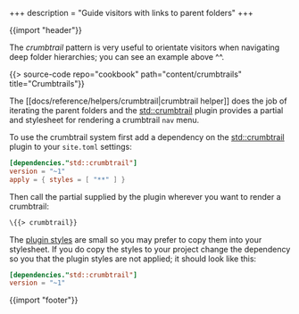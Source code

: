 +++
description = "Guide visitors with links to parent folders"
+++

{{import "header"}}

The *crumbtrail* pattern is very useful to orientate visitors when navigating deep folder hierarchies; you can see an example above ^^.

{{> source-code repo="cookbook" path="content/crumbtrails" title="Crumbtrails"}}

The [[docs/reference/helpers/crumbtrail|crumbtrail helper]] does the job of iterating the parent folders and the [std::crumbtrail][] plugin provides a partial and stylesheet for rendering a crumbtrail `nav` menu.

To use the crumbtrail system first add a dependency on the [std::crumbtrail][] plugin to your `site.toml` settings:

```toml
[dependencies."std::crumbtrail"]
version = "~1"
apply = { styles = [ "**" ] }
```

Then call the partial supplied by the plugin wherever you want to render a crumbtrail:

```handlebars
\{{> crumbtrail}}
```

The [plugin styles](https://github.com/uwe-app/plugins/blob/main/std/crumbtrail/styles/crumbtrail.css) are small so you may prefer to copy them into your stylesheet. If you do copy the styles to your project change the dependency so you that the plugin styles are not applied; it should look like this:

```toml
[dependencies."std::crumbtrail"]
version = "~1"
```

{{import "footer"}}

[std::crumbtrail]: https://github.com/uwe-app/plugins/tree/main/std/crumbtrail
